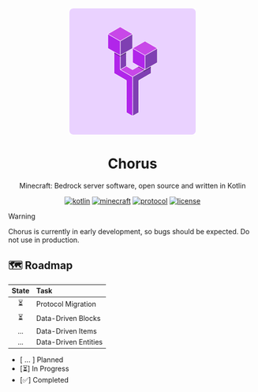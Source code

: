 <br />
<div align="center">

[![Chorus-OSS][chorus-oss_logo_url]][chorus-oss_url]

# Chorus

Minecraft: Bedrock server software, open source and written in Kotlin

[![kotlin][kotlin_badge_url]][kotlin_url]
[![minecraft][minecraft_badge_url]][minecraft_url]
[![protocol][protocol_badge_url]][protocol_url]
[![license][license_badge_url]][license_url]


</div>

> [!WARNING]
> Chorus is currently in early development, so bugs should be expected. Do not use in production.

## 🗺️ Roadmap



| State | Task                 |
|:-----:|:---------------------|
|   ⏳   | Protocol Migration   |
|   ⏳   | Data-Driven Blocks   |
|  ...  | Data-Driven Items    |
|  ...  | Data-Driven Entities |

- [ ... ] Planned
- [⏳] In Progress
- [✅] Completed


<!-- CHORUS -->
[chorus-oss_logo_url]: .github/img/chorus-oss.256.png
[chorus-oss_url]: https://chorus-oss.org
<!-- CHORUS -->

<!-- BADGES -->
[minecraft_badge_url]: https://img.shields.io/badge/minecraft-1.21.90-black?style=flat-square
[minecraft_url]: https://www.minecraft.net/en-us/article/minecraft-1-21-90-bedrock-changelog

[protocol_badge_url]: https://img.shields.io/badge/protocol-v818-white?style=flat-square
[protocol_url]: https://github.com/Mojang/bedrock-protocol-docs

[kotlin_badge_url]: https://img.shields.io/badge/kotlin-white?style=flat-square&logo=kotlin
[kotlin_url]: https://kotlinlang.org/

[license_badge_url]: https://img.shields.io/github/license/Chorus-OSS/Chorus?style=flat-square
[license_url]: LICENSE
<!-- BADGES -->